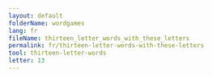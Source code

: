 ```yaml
---
layout: default
folderName: wordgames
lang: fr
fileName: thirteen_letter_words_with_these_letters
permalink: fr/thirteen-letter-words-with-these-letters
tool: thirteen-letter-words
letter: 13
---
```

